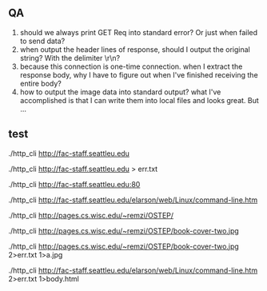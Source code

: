 ## QA
1. should we always print GET Req into standard error? Or just when failed to send data?
3. when output the header lines of response, should I output the original string? With the delimiter \r\n?
4. because this connection is one-time connection. when I extract the response body, why I have to figure out when I've finished receiving the entire body?
5. how to output the image data into standard output? what I've accomplished is that I can write them into local files and looks great. But ...

## test
./http_cli http://fac-staff.seattleu.edu

./http_cli http://fac-staff.seattleu.edu > err.txt

./http_cli http://fac-staff.seattleu.edu:80

./http_cli http://fac-staff.seattleu.edu/elarson/web/Linux/command-line.htm

./http_cli http://pages.cs.wisc.edu/~remzi/OSTEP/

./http_cli http://pages.cs.wisc.edu/~remzi/OSTEP/book-cover-two.jpg

./http_cli http://pages.cs.wisc.edu/~remzi/OSTEP/book-cover-two.jpg 2>err.txt 1>a.jpg

./http_cli http://fac-staff.seattleu.edu/elarson/web/Linux/command-line.htm 2>err.txt 1>body.html